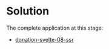 # Solution

The complete application at this stage:

- [donation-svelte-08-ssr](https://github.com/wit-hdip-comp-sci-2024/full-stack-1/tree/main/prj/donation/svelte/donation-svelte-08-ssr)

